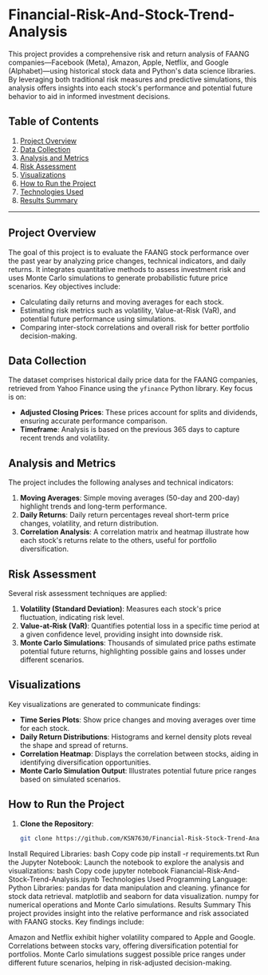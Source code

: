 # Financial-Risk-And-Stock-Trend-Analysis

This project provides a comprehensive risk and return analysis of FAANG companies—Facebook (Meta), Amazon, Apple, Netflix, and Google (Alphabet)—using historical stock data and Python's data science libraries. By leveraging both traditional risk measures and predictive simulations, this analysis offers insights into each stock's performance and potential future behavior to aid in informed investment decisions.

## Table of Contents
1. [Project Overview](#project-overview)
2. [Data Collection](#data-collection)
3. [Analysis and Metrics](#analysis-and-metrics)
4. [Risk Assessment](#risk-assessment)
5. [Visualizations](#visualizations)
6. [How to Run the Project](#how-to-run-the-project)
7. [Technologies Used](#technologies-used)
8. [Results Summary](#results-summary)

---

## Project Overview
The goal of this project is to evaluate the FAANG stock performance over the past year by analyzing price changes, technical indicators, and daily returns. It integrates quantitative methods to assess investment risk and uses Monte Carlo simulations to generate probabilistic future price scenarios. Key objectives include:
- Calculating daily returns and moving averages for each stock.
- Estimating risk metrics such as volatility, Value-at-Risk (VaR), and potential future performance using simulations.
- Comparing inter-stock correlations and overall risk for better portfolio decision-making.

## Data Collection
The dataset comprises historical daily price data for the FAANG companies, retrieved from Yahoo Finance using the `yfinance` Python library. Key focus is on:
- **Adjusted Closing Prices**: These prices account for splits and dividends, ensuring accurate performance comparison.
- **Timeframe**: Analysis is based on the previous 365 days to capture recent trends and volatility.

## Analysis and Metrics
The project includes the following analyses and technical indicators:
1. **Moving Averages**: Simple moving averages (50-day and 200-day) highlight trends and long-term performance.
2. **Daily Returns**: Daily return percentages reveal short-term price changes, volatility, and return distribution.
3. **Correlation Analysis**: A correlation matrix and heatmap illustrate how each stock's returns relate to the others, useful for portfolio diversification.

## Risk Assessment
Several risk assessment techniques are applied:
1. **Volatility (Standard Deviation)**: Measures each stock's price fluctuation, indicating risk level.
2. **Value-at-Risk (VaR)**: Quantifies potential loss in a specific time period at a given confidence level, providing insight into downside risk.
3. **Monte Carlo Simulations**: Thousands of simulated price paths estimate potential future returns, highlighting possible gains and losses under different scenarios.

## Visualizations
Key visualizations are generated to communicate findings:
- **Time Series Plots**: Show price changes and moving averages over time for each stock.
- **Daily Return Distributions**: Histograms and kernel density plots reveal the shape and spread of returns.
- **Correlation Heatmap**: Displays the correlation between stocks, aiding in identifying diversification opportunities.
- **Monte Carlo Simulation Output**: Illustrates potential future price ranges based on simulated scenarios.

## How to Run the Project
1. **Clone the Repository**:
   ```bash
   git clone https://github.com/KSN7630/Financial-Risk-Stock-Trend-Analysis.git
Install Required Libraries:
bash
Copy code
pip install -r requirements.txt
Run the Jupyter Notebook: Launch the notebook to explore the analysis and visualizations:
bash
Copy code
jupyter notebook Fianancial-Risk-And-Stock-Trend-Analysis.ipynb
Technologies Used
Programming Language: Python
Libraries:
pandas for data manipulation and cleaning.
yfinance for stock data retrieval.
matplotlib and seaborn for data visualization.
numpy for numerical operations and Monte Carlo simulations.
Results Summary
This project provides insight into the relative performance and risk associated with FAANG stocks. Key findings include:

Amazon and Netflix exhibit higher volatility compared to Apple and Google.
Correlations between stocks vary, offering diversification potential for portfolios.
Monte Carlo simulations suggest possible price ranges under different future scenarios, helping in risk-adjusted decision-making.
